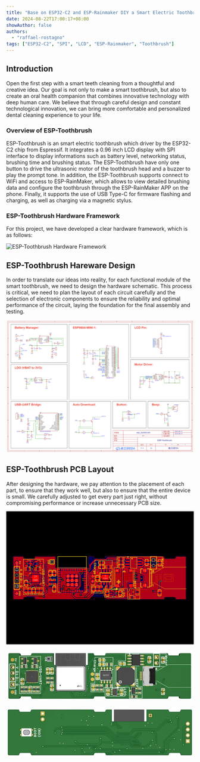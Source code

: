 ```yaml
---
title: "Base on ESP32-C2 and ESP-Rainmaker DIY a Smart Electric Toothbrush"
date: 2024-08-22T17:00:17+08:00
showAuthor: false
authors:
  - "raffael-rostagno"
tags: ["ESP32-C2", "SPI", "LCD", "ESP-Rainmaker", "Toothbrush"]
---
```



## Introduction

Open the first step with a smart teeth cleaning from a thoughtful and creative idea. Our goal is not only to make a smart toothbrush, but also to create an oral health companion that combines innovative technology with deep human care. We believe that through careful design and constant technological innovation, we can bring more comfortable and personalized dental cleaning experience to your life.

### Overview of ESP-Toothbrush

ESP-Toothbrush is an smart electric toothbrush which driver by the ESP32-C2 chip from Espressif. It integrates a 0.96 inch LCD display with SPI interface to display informations such as battery level, networking status, brushing time and brushing status. The ESP-Toothbrush have only one button to drive the ultrasonic motor of the toothbrush head and a buzzer to play the prompt tone. In addition, the ESP-Toothbrush supports connect to WiFi and access to ESP-RainMaker, which allows to view detailed brushing data and configure the toothbrush through the ESP-RainMaker APP on the phone. Finally, it supports the use of USB Type-C for firmware flashing and charging, as well as charging via a magnetic stylus.


### ESP-Toothbrush Hardware Framework

For this project, we have developed a clear hardware framework, which is as follows:

![ESP-Toothbrush Hardware Framework](./img/esp-toothbrush-hardware-framework.webp.webp "ESP-Toothbrush Hardware Framework")


## ESP-Toothbrush Hareware Design

In order to translate our ideas into reality, for each functional module of the smart toothbrush, we need to design the hardware schematic. This process is critical, we need to plan the layout of each circuit carefully and the selection of electronic components to ensure the reliability and optimal performance of the circuit, laying the foundation for the final assembly and testing.

![ESP-Toothbrush Hareware Design](./img/esp-toothbrush-hareware-design.webp "ESP-Toothbrush Hareware Design")

## ESP-Toothbrush PCB Layout

After designing the hardware, we pay attention to the placement of each part, to ensure that they work well,  but also to ensure that the entire device is small. We carefully adjusted to get every part just right,  without compromising performance or increase unnecessary PCB size.

![ESP-Toothbrush PCB Layout](./img/esp-toothbrush-pcb-layrat.webp "ESP-Toothbrush PCB Layout")

![ESP-Toothbrush PCB Front](./img/esp-toothbrush-pcb-front.webp "ESP-Toothbrush PCB Front")

![ESP-Toothbrush PCB Back](./img/esp-toothbrush-pcb-back.webp "ESP-Toothbrush PCB Back")


